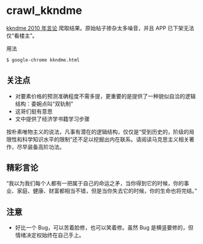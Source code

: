 # crawl_kkndme
[kkndme 2010 年言论](http://bbs.tianya.cn/post-house-252774-1.shtml) 爬取结果。原始帖子掺杂太多噪音，并且 APP 已下架无法仅“看楼主”。

用法
```bash
$ google-chrome kkndme.html
```


## 关注点

* 对要素价格的预测准确程度不需多提，更重要的是提供了一种貌似自洽的逻辑结构：委婉点叫“双轨制”
* 这哥们挺有意思
* 文中提供了经济学书籍学习步骤

按朴素唯物主义的说法，凡事有潜在的逻辑结构，仅仅是“受到历史的，阶级的局限性和科学知识水平的限制”还不足以挖掘出内在联系。请阅读马克思主义相关著作，尽早装备高阶功法。


## 精彩言论

“我以为我们每个人都有一把属于自己的命运之矛，当你得到它的时候，你的事业、家庭、健康、财富都相当不错，但是当你失去它的时候，你的生命也将完结。”

## 注意

* 好比一个 Bug，可以苦着脸修，也可以笑着修。虽然 Bug 是横竖要修的，但情绪决定权始终在自己手上。
